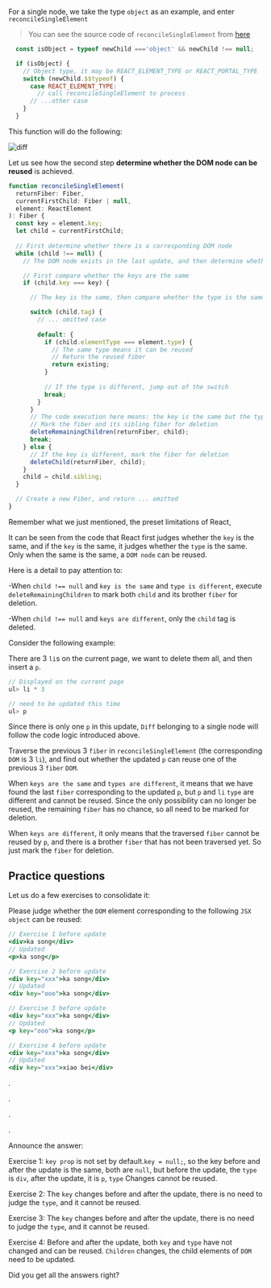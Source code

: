 For a single node, we take the type `object` as an example, and enter `reconcileSingleElement`

> You can see the source code of `reconcileSingleElement` from [here](https://github.com/facebook/react/blob/1fb18e22ae66fdb1dc127347e169e73948778e5a/packages/react-reconciler/src/ReactChildFiber.new.js#L1141)

```javascript
  const isObject = typeof newChild ==='object' && newChild !== null;

  if (isObject) {
    // Object type, it may be REACT_ELEMENT_TYPE or REACT_PORTAL_TYPE
    switch (newChild.$$typeof) {
      case REACT_ELEMENT_TYPE:
        // call reconcileSingleElement to process
      // ...other case
    }
  }
```
This function will do the following:

<img :src="$withBase('/img/diff.png')" alt="diff">

Let us see how the second step **determine whether the DOM node can be reused** is achieved.

```javascript
function reconcileSingleElement(
  returnFiber: Fiber,
  currentFirstChild: Fiber | null,
  element: ReactElement
): Fiber {
  const key = element.key;
  let child = currentFirstChild;
  
  // First determine whether there is a corresponding DOM node
  while (child !== null) {
    // The DOM node exists in the last update, and then determine whether it can be reused

    // First compare whether the keys are the same
    if (child.key === key) {

      // The key is the same, then compare whether the type is the same

      switch (child.tag) {
        // ... omitted case
        
        default: {
          if (child.elementType === element.type) {
            // The same type means it can be reused
            // Return the reused fiber
            return existing;
          }
          
          // If the type is different, jump out of the switch
          break;
        }
      }
      // The code execution here means: the key is the same but the type is different
      // Mark the fiber and its sibling fiber for deletion
      deleteRemainingChildren(returnFiber, child);
      break;
    } else {
      // If the key is different, mark the fiber for deletion
      deleteChild(returnFiber, child);
    }
    child = child.sibling;
  }

  // Create a new Fiber, and return ... omitted
}
```

Remember what we just mentioned, the preset limitations of React,

It can be seen from the code that React first judges whether the `key` is the same, and if the `key` is the same, it judges whether the `type` is the same. Only when the same is the same, a `DOM node` can be reused.

Here is a detail to pay attention to:

-When `child !== null` and `key is the same` and `type is different`, execute `deleteRemainingChildren` to mark both `child` and its brother `fiber` for deletion.

-When `child !== null` and `keys are different`, only the `child` tag is deleted.

Consider the following example:

There are 3 `li`s on the current page, we want to delete them all, and then insert a `p`.

```js
// Displayed on the current page
ul> li * 3

// need to be updated this time
ul> p
```

Since there is only one `p` in this update, `Diff` belonging to a single node will follow the code logic introduced above.

Traverse the previous 3 `fiber` in `reconcileSingleElement` (the corresponding `DOM` is 3 `li`), and find out whether the updated `p` can reuse one of the previous 3 `fiber` `DOM`.

When `keys are the same` and `types are different`, it means that we have found the last `fiber` corresponding to the updated `p`, but `p` and `li` `type` are different and cannot be reused. Since the only possibility can no longer be reused, the remaining `fiber` has no chance, so all need to be marked for deletion.

When `keys are different`, it only means that the traversed `fiber` cannot be reused by `p`, and there is a brother `fiber` that has not been traversed yet. So just mark the `fiber` for deletion.


## Practice questions
Let us do a few exercises to consolidate it:

Please judge whether the `DOM` element corresponding to the following `JSX object` can be reused:

```jsx
// Exercise 1 before update
<div>ka song</div>
// Updated
<p>ka song</p>

// Exercise 2 before update
<div key="xxx">ka song</div>
// Updated
<div key="ooo">ka song</div>

// Exercise 3 before update
<div key="xxx">ka song</div>
// Updated
<p key="ooo">ka song</p>

// Exercise 4 before update
<div key="xxx">ka song</div>
// Updated
<div key="xxx">xiao bei</div>

```

.

.

.

.

Announce the answer:

Exercise 1: `key prop` is not set by default.`key = null;`, so the key before and after the update is the same, both are `null`, but before the update, the `type` is `div`, after the update, it is `p`, `type` Changes cannot be reused.

Exercise 2: The `key` changes before and after the update, there is no need to judge the `type`, and it cannot be reused.

Exercise 3: The `key` changes before and after the update, there is no need to judge the `type`, and it cannot be reused.

Exercise 4: Before and after the update, both `key` and `type` have not changed and can be reused. `Children` changes, the child elements of `DOM` need to be updated.

Did you get all the answers right?